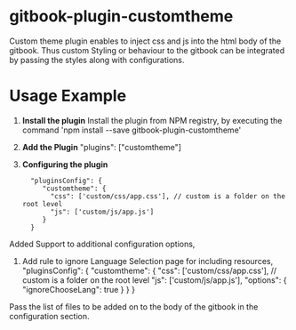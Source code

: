 # gitbook-plugin-customtheme

Custom theme plugin enables to inject css and js into the html body of the gitbook. Thus custom Styling or behaviour
to the gitbook can be integrated by passing the styles along with configurations.

# Usage Example

1. **Install the plugin**
    Install the plugin from NPM registry, by executing the command 'npm install --save gitbook-plugin-customtheme'

2. **Add the Plugin**
          "plugins": ["customtheme"]

3. **Configuring the plugin**

         "pluginsConfig": {
            "customtheme": {
              "css": ['custom/css/app.css'], // custom is a folder on the root level
              "js": ['custom/js/app.js']
            }
         }

 Added Support to additional configuration options,
 
 1. Add rule to ignore Language Selection page for including resources,
      "pluginsConfig": {
            "customtheme": {
              "css": ['custom/css/app.css'], // custom is a folder on the root level
              "js": ['custom/js/app.js'],
              "options": {
              	"ignoreChooseLang": true
              }
            }
         }      

   Pass the list of files to be added on to the body of the gitbook in the configuration section.